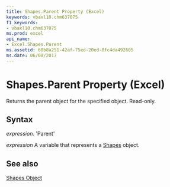 ```yaml
---
title: Shapes.Parent Property (Excel)
keywords: vbaxl10.chm637075
f1_keywords:
- vbaxl10.chm637075
ms.prod: excel
api_name:
- Excel.Shapes.Parent
ms.assetid: 68b8a251-42af-75ed-20ed-0fc4da492605
ms.date: 06/08/2017
---
```



# Shapes.Parent Property (Excel)

Returns the parent object for the specified object. Read-only.


## Syntax

 _expression_. 'Parent'

 _expression_ A variable that represents a [Shapes](./Excel.Shapes.md) object.


## See also


[Shapes Object](Excel.Shapes.md)

